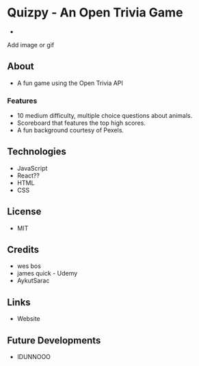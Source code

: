 # Quizpy - An Open Trivia Game
*

Add image or gif

## About
* A fun game using the Open Trivia API

### Features
* 10 medium difficulty, multiple choice questions about animals.
* Scoreboard that features the top high scores.
* A fun background courtesy of Pexels.

## Technologies
* JavaScript
* React??
* HTML
* CSS

## License
* MIT

## Credits
* wes bos
* james quick - Udemy
* AykutSarac

## Links
* Website

## Future Developments
* IDUNNOOO